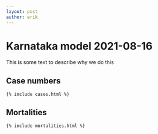 ```yaml
---
layout: post
author: erik
---
```

<h1>Karnataka model 2021-08-16</h1>

<p>This is some text to describe why we do this</p>

<h2>Case numbers</h2>



    {% include cases.html %}



<h2>Mortalities</h2>


    {% include mortalities.html %}

